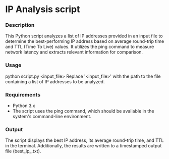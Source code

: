 # IP Analysis script

### Description
This Python script analyzes a list of IP addresses provided in an input file to determine the best-performing IP address based on average round-trip time and TTL (Time To Live) values. It utilizes the ping command to measure network latency and extracts relevant information for comparison.

### Usage

python script.py <input_file> 
Replace '<input_file>' with the path to the file containing a list of IP addresses to be analyzed.

### Requirements

* Python 3.x
* The script uses the ping command, which should be available in the system's command-line environment.

### Output

The script displays the best IP address, its average round-trip time, and TTL in the terminal. Additionally, the results are written to a timestamped output file (best_ip_<timestamp>.txt).


